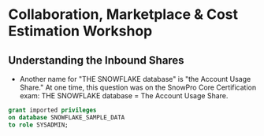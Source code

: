 # Collaboration, Marketplace & Cost Estimation Workshop

## Understanding the Inbound Shares

- Another name for "THE SNOWFLAKE database" is "the Account Usage Share." At one time, this question was on the SnowPro Core Certification exam: THE SNOWFLAKE database = The Account Usage Share.

```sql
grant imported privileges
on database SNOWFLAKE_SAMPLE_DATA
to role SYSADMIN;
```